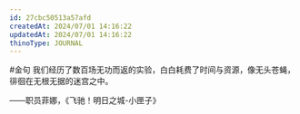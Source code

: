 ```yaml
---
id: 27cbc50513a57afd
createdAt: 2024/07/01 14:16:22
updatedAt: 2024/07/01 14:16:22
thinoType: JOURNAL
---
```

#金句 我们经历了数百场无功而返的实验，白白耗费了时间与资源，像无头苍蝇，徘徊在无根无据的迷宫之中。

——职员菲娜，《飞驰！明日之城-小匣子》